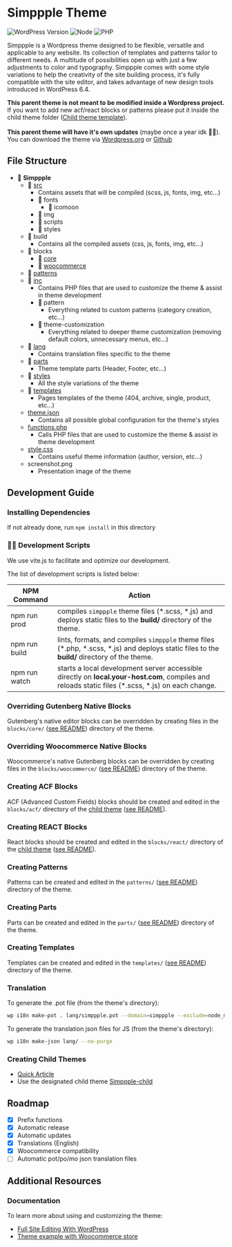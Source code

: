 # Simppple Theme

![WordPress Version](https://img.shields.io/badge/wordpress-%3E%3D%206.4-blue)
![Node](https://img.shields.io/badge/node-%3E%3D%2018-brightgreen)
![PHP](https://img.shields.io/badge/php-%5E7.4-blue)

Simppple is a Wordpress theme designed to be flexible, versatile and applicable to any website.
Its collection of templates and patterns tailor to different needs.
A multitude of possibilities open up with just a few adjustments to color and typography.
Simppple comes with some style variations to help the creativity of the site building process, it's fully compatible with the site editor, and takes advantage of new design tools introduced in WordPress 6.4.

**This parent theme is not meant to be modified inside a Wordpress project.** If you want to add new acf/react blocks or patterns please put it inside the child theme folder ([Child theme template](https://github.com/LaTableRouge/Simppple-child)).
<br>
<br>
**This parent theme will have it's own updates** (maybe once a year idk 🤷‍♀️).
<br>
You can download the theme via [Wordpress.org](https://wordpress.org/themes/simppple/) or [Github](https://github.com/LaTableRouge/Simppple/releases/latest/)

## File Structure

- 📂 **Simppple**
  - 📂 [src](./src/)
    - Contains assets that will be compiled (scss, js, fonts, img, etc...)
    - 📂 fonts
      - 📂 icomoon
    - 📂 img
    - 📂 scripts
    - 📂 styles
  - 📂 build
    - Contains all the compiled assets (css, js, fonts, img, etc...)
  - 📂 blocks
    - 📂 [core](./blocks/core/README.md)
    - 📂 [woocommerce](./blocks/woocommerce/README.md)
  - 📂 [patterns](./patterns/README.md)
  - 📂 [inc](./inc/)
    - Contains PHP files that are used to customize the theme & assist in theme development
    - 📂 pattern
      - Everything related to custom patterns (category creation, etc...)
    - 📂 theme-customization
      - Everything related to deeper theme customization (removing default colors, unnecessary menus, etc...)
  - 📂 [lang](./lang/)
    - Contains translation files specific to the theme
  - 📂 [parts](./parts/README.md)
    - Theme template parts (Header, Footer, etc...)
  - 📂 [styles](./styles/)
    - All the style variations of the theme
  - 📂 [templates](./templates/README.md)
    - Pages templates of the theme (404, archive, single, product, etc...)
  - [theme.json](./theme.json)
    - Contains all possible global configuration for the theme's styles
  - [functions.php](./functions.php)
    - Calls PHP files that are used to customize the theme & assist in theme development
  - [style.css](./style.css)
    - Contains useful theme information (author, version, etc...)
  - screenshot.png
    - Presentation image of the theme

## Development Guide

### Installing Dependencies

If not already done, run `npm install` in this directory

### 🧙‍♂️ Development Scripts

We use vite.js to facilitate and optimize our development.

The list of development scripts is listed below:

| NPM Command   | Action                                                                                                                                               |
| ------------- | ---------------------------------------------------------------------------------------------------------------------------------------------------- |
| npm run prod  | compiles `simppple` theme files (\*.scss, \*.js) and deploys static files to the **build/** directory of the theme.                                  |
| npm run build | lints, formats, and compiles `simppple` theme files (\*.php, \*.scss, \*.js) and deploys static files to the **build/** directory of the theme.      |
| npm run watch | starts a local development server accessible directly on **local.your-host.com**, compiles and reloads static files (\*.scss, \*.js) on each change. |

### Overriding Gutenberg Native Blocks

Gutenberg's native editor blocks can be overridden by creating files in the `blocks/core/` ([see README](./blocks/core/README.md)) directory of the theme.

### Overriding Woocommerce Native Blocks

Woocommerce's native Gutenberg blocks can be overridden by creating files in the `blocks/woocommerce/` ([see README](./blocks/woocommerce/README.md)) directory of the theme.

### Creating ACF Blocks

ACF (Advanced Custom Fields) blocks should be created and edited in the `blocks/acf/` directory of the [child theme](https://github.com/LaTableRouge/Simppple-child) ([see README](https://github.com/LaTableRouge/Simppple-child/blob/master/blocks/acf/README.md)).

### Creating REACT Blocks

React blocks should be created and edited in the `blocks/react/` directory of the [child theme](https://github.com/LaTableRouge/Simppple-child) ([see README](https://github.com/LaTableRouge/Simppple-child/blob/master/blocks/react/README.md)).

### Creating Patterns

Patterns can be created and edited in the `patterns/` ([see README](./patterns/README.md)) directory of the theme.

### Creating Parts

Parts can be created and edited in the `parts/` ([see README](./parts/README.md)) directory of the theme.

### Creating Templates

Templates can be created and edited in the `templates/` ([see README](./templates/README.md)) directory of the theme.

### Translation

To generate the .pot file (from the theme's directory):

```bash
wp i18n make-pot . lang/simppple.pot --domain=simppple --exclude=node_modules,vendor,lang --include=*.php,build
```

To generate the translation json files for JS (from the theme's directory):

```bash
wp i18n make-json lang/ --no-purge
```

### Creating Child Themes

- [Quick Article](https://fullsiteediting.com/lessons/child-themes/#h-what-type-of-child-themes-can-i-create)
- Use the designated child theme [Simppple-child](https://github.com/LaTableRouge/Simppple-child)

## Roadmap

- [x] Prefix functions
- [x] Automatic release
- [x] Automatic updates
- [x] Translations (English)
- [x] Woocommerce compatibility
- [ ] Automatic pot/po/mo json translation files

## Additional Resources

### Documentation

To learn more about using and customizing the theme:

- [Full Site Editing With WordPress](https://fullsiteediting.com/)
- [Theme example with Woocommerce store](https://themedemos.com/jace/)

